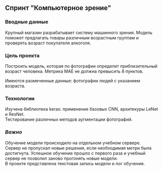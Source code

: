 ## Спринт "Компьютерное зрение"

### Вводные данные

Крупный магазин разрабатывает систему машинного зрения. Модель поможет предлагать товары различным возрастным группам и проверять возраст покупателя алкоголя.

### Цель проекта

Построить модель, которая по фотографии определит приблизительный возраст человека. 
Метрика  MAE не должна превысить 8 пунктов.

Имеются размеченные данные: фотографии людей с указанием возраста.

### Технологии

Изучена библиотека keras: применение базовых CNN, архитекуры LeNet и ResNet.  
Тестирование различных методов аугментации фотографий.   

### *Важно*

Обучение модели происходило на отдельном учебном сервере.   
Сервер не пропускал новые решения, если необходимая метри была достигнута. Успешное обучение прошло с первого раза и учебный сервер не позволил заново прогонять новые модели.  
В проекте представлена текстовая запись модели и лог обучения.
